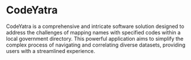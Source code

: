 # CodeYatra
CodeYatra is a comprehensive and intricate software solution designed to address the challenges of mapping names with specified codes within a local government directory. This powerful application aims to simplify the complex process of navigating and correlating diverse datasets, providing users with a streamlined experience.
